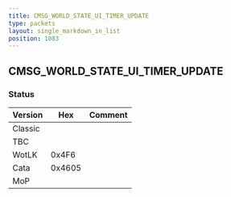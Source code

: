 ```yaml
---
title: CMSG_WORLD_STATE_UI_TIMER_UPDATE
type: packets
layout: single_markdown_in_list
position: 1083
---
```


## CMSG_WORLD_STATE_UI_TIMER_UPDATE

### Status

Version    | Hex        | Comment
---------- | ---------- | ---------- 
Classic    |            |
TBC        |            |
WotLK      | 0x4F6      |
Cata       | 0x4605     |
MoP        |            |